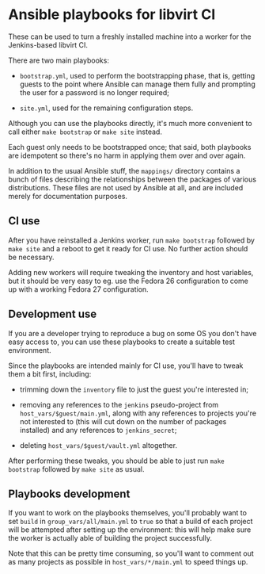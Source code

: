 Ansible playbooks for libvirt CI
================================

These can be used to turn a freshly installed machine into a worker for
the Jenkins-based libvirt CI.

There are two main playbooks:

* `bootstrap.yml`, used to perform the bootstrapping phase, that is, getting
  guests to the point where Ansible can manage them fully and prompting the
  user for a password is no longer required;

* `site.yml`, used for the remaining configuration steps.

Although you can use the playbooks directly, it's much more convenient to
call either `make bootstrap` or `make site` instead.

Each guest only needs to be bootstrapped once; that said, both playbooks are
idempotent so there's no harm in applying them over and over again.

In addition to the usual Ansible stuff, the `mappings/` directory contains
a bunch of files describing the relationships between the packages of various
distributions. These files are not used by Ansible at all, and are included
merely for documentation purposes.


CI use
------

After you have reinstalled a Jenkins worker, run `make bootstrap` followed
by `make site` and a reboot to get it ready for CI use. No further action
should be necessary.

Adding new workers will require tweaking the inventory and host variables,
but it should be very easy to eg. use the Fedora 26 configuration to come
up with a working Fedora 27 configuration.


Development use
---------------

If you are a developer trying to reproduce a bug on some OS you don't have
easy access to, you can use these playbooks to create a suitable test
environment.

Since the playbooks are intended mainly for CI use, you'll have to tweak them
a bit first, including:

* trimming down the `inventory` file to just the guest you're interested in;

* removing any references to the `jenkins` pseudo-project from
  `host_vars/$guest/main.yml`, along with any references to projects you're
  not interested to (this will cut down on the number of packages installed)
  and any references to `jenkins_secret`;

* deleting `host_vars/$guest/vault.yml` altogether.

After performing these tweaks, you should be able to just run `make bootstrap`
followed by `make site` as usual.


Playbooks development
---------------------

If you want to work on the playbooks themselves, you'll probably want to set
`build` in `group_vars/all/main.yml` to `true` so that a build of each project
will be attempted after setting up the environment: this will help make sure
the worker is actually able of building the project successfully.

Note that this can be pretty time consuming, so you'll want to comment out as
many projects as possible in `host_vars/*/main.yml` to speed things up.
